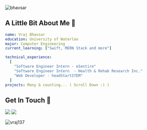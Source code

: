 ![bhavsar](https://user-images.githubusercontent.com/69980892/133012536-4893c850-3c7a-463f-916c-52512f3154fb.png)

## A Little Bit About Me 🚀

```yaml
name: Vraj Bhavsar
education: University of Waterloo
major: Computer Engineering
current_learning: ["Swift, MERN Stack and more"]

technical_experience: 
  [
    "Software Engineer Intern - eSentire" 
    "Software Engineer Intern  - Health & Rehab Research Inc." 
    "Web Developer - headStartSTEM"
  ]
projects: Many & counting... ( Scroll Down :) )

```

## Get In Touch 📨
[![](https://img.shields.io/badge/Gmail-D14836?style=for-the-badge&logo=gmail&logoColor=white)](mailto:vraj13725@gmail.com) [![](https://img.shields.io/badge/LinkedIn-0077B5?style=for-the-badge&logo=linkedin&logoColor=white)](https://www.linkedin.com/in/vrajbhavsar/)


<p align="left"> <img src="https://komarev.com/ghpvc/?username=vraj137&label=Profile%20views&color=0e75b6&style=flat" alt="vraj137" /> </p>

